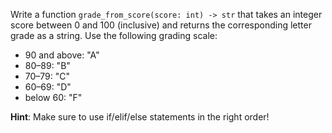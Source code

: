 Write a function `grade_from_score(score: int) -> str` that takes an integer score between 0 and 100 (inclusive) and returns the corresponding letter grade as a string. Use the following grading scale:

- 90 and above: "A"
- 80–89: "B"
- 70–79: "C"
- 60–69: "D"
- below 60: "F"

**Hint**: Make sure to use if/elif/else statements in the right order!
